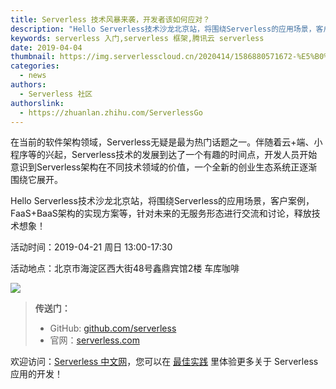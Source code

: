 ```yaml
---
title: Serverless 技术风暴来袭，开发者该如何应对？
description: "Hello Serverless技术沙龙北京站，将围绕Serverless的应用场景，客户案例，FaaS+BaaS架构的实现方案等，针对未来的无服务形态进行交流和讨论，释放技术想象！"
keywords: serverless 入门,serverless 框架,腾讯云 serverless
date: 2019-04-04
thumbnail: https://img.serverlesscloud.cn/2020414/1586880571672-%E5%B0%81%E9%9D%A2%E5%9B%BE%20%285%29.png
categories:
  - news
authors:
  - Serverless 社区
authorslink:
  - https://zhuanlan.zhihu.com/ServerlessGo
---
```


​在当前的软件架构领域，Serverless无疑是最为热门话题之一。伴随着云+端、小程序等的兴起，Serverless技术的发展到达了一个有趣的时间点，开发人员开始意识到Serverless架构在不同技术领域的价值，一个全新的创业生态系统正逐渐围绕它展开。

Hello Serverless技术沙龙北京站，将围绕Serverless的应用场景，客户案例，FaaS+BaaS架构的实现方案等，针对未来的无服务形态进行交流和讨论，释放技术想象！

活动时间：2019-04-21 周日 13:00-17:30

活动地点：北京市海淀区西大街48号鑫鼎宾馆2楼 车库咖啡    

![](https://img.serverlesscloud.cn/qianyi/YHl6UWa9s601FungezlyQKlJNMnWicwcahEqiaBEXyDmdprY0s5PklAYYBd9qWIJ98bFLMiaCfGw6sHOzziaiag2dhw.jpg)


> **传送门：**
> - GitHub: [github.com/serverless](https://github.com/serverless/serverless/blob/master/README_CN.md) 
> - 官网：[serverless.com](https://serverless.com/)

欢迎访问：[Serverless 中文网](https://serverlesscloud.cn/)，您可以在 [最佳实践](https://serverlesscloud.cn/best-practice) 里体验更多关于 Serverless 应用的开发！

